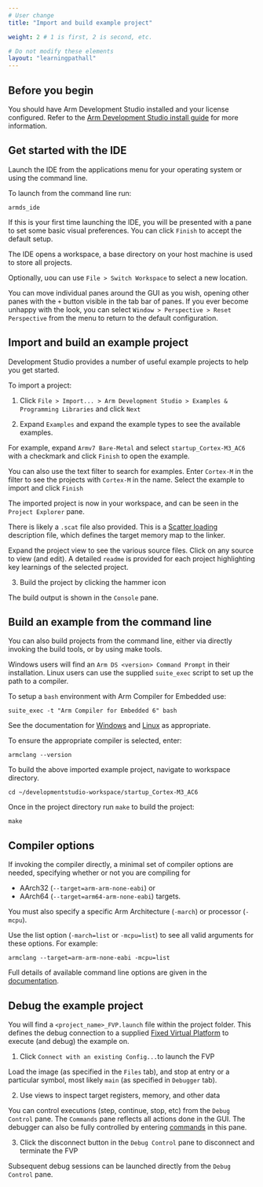 ```yaml
---
# User change
title: "Import and build example project"

weight: 2 # 1 is first, 2 is second, etc.

# Do not modify these elements
layout: "learningpathall"
---
```


## Before you begin

You should have Arm Development Studio installed and your license configured. Refer to the [Arm Development Studio install guide](/install-guides/armds/) for more information.

## Get started with the IDE

Launch the IDE from the applications menu for your operating system or using the command line. 

To launch from the command line run:

```console
armds_ide
```

If this is your first time launching the IDE, you will be presented with a pane to set some basic visual preferences. You can click `Finish` to accept the default setup.  

The IDE opens a workspace, a base directory on your host machine is used to store all projects.

Optionally, uou can use `File > Switch Workspace` to select a new location.

You can move individual panes around the GUI as you wish, opening other panes with the `+` button visible in the tab bar of panes. If you ever become unhappy with the look, you can select `Window > Perspective > Reset Perspective` from the menu to return to the default configuration. 

## Import and build an example project

Development Studio provides a number of useful example projects to help you get started. 

To import a project:

1. Click `File > Import... > Arm Development Studio > Examples & Programming Libraries` and click `Next`

2. Expand `Examples` and expand the example types to see the available examples.

For example, expand `Armv7 Bare-Metal` and select `startup_Cortex-M3_AC6` with a checkmark and click `Finish` to open the example. 

You can also use the text filter to search for examples.  Enter `Cortex-M` in the filter to see the projects with `Cortex-M` in the name. Select the example to import and click `Finish`

The imported project is now in your workspace, and can be seen in the `Project Explorer` pane.

There is likely a `.scat` file also provided. This is a [Scatter loading](https://developer.arm.com/documentation/101754/latest/armlink-Reference/Scatter-loading-Features/The-scatter-loading-mechanism/Overview-of-scatter-loading) description file, which defines the target memory map to the linker.

Expand the project view to see the various source files. Click on any source to view (and edit). A detailed `readme` is provided for each project highlighting key learnings of the selected project. 

3. Build the project by clicking the hammer icon

The build output is shown in the `Console` pane.

## Build an example from the command line

You can also build projects from the command line, either via directly invoking the build tools, or by using make tools.

Windows users will find an `Arm DS <version> Command Prompt` in their installation. Linux users can use the supplied `suite_exec` script to set up the path to a compiler. 

To setup a `bash` environment with Arm Compiler for Embedded use:

```console
suite_exec -t "Arm Compiler for Embedded 6" bash
```

See the documentation for [Windows](https://developer.arm.com/documentation/101469/latest/Installing-and-configuring-Arm-Development-Studio/Register-a-compiler-toolchain/Configure-a-compiler-toolchain-for-the-Arm-DS-command-prompt/Configure-a-compiler-toolchain-for-the-Arm-DS-command-prompt-on-Windows) and [Linux](https://developer.arm.com/documentation/101469/latest/Installing-and-configuring-Arm-Development-Studio/Register-a-compiler-toolchain/Configure-a-compiler-toolchain-for-the-Arm-DS-command-prompt/Configure-a-compiler-toolchain-for-the-Arm-DS-command-prompt-on-Linux) as appropriate.

To ensure the appropriate compiler is selected, enter:
```console
armclang --version
```

To build the above imported example project, navigate to workspace directory.

```console
cd ~/developmentstudio-workspace/startup_Cortex-M3_AC6
```

Once in the project directory run `make` to build the project:

```console
make
```

## Compiler options

If invoking the compiler directly, a minimal set of compiler options are needed, specifying whether or not you are compiling for
* AArch32 (`--target=arm-arm-none-eabi`) or
* AArch64 (`--target=arm64-arm-none-eabi`) targets.

You must also specify a specific Arm Architecture (`-march`) or processor (`-mcpu`).

Use the list option (`-march=list` or `-mcpu=list`) to see all valid arguments for these options. For example:

```console
armclang --target=arm-arm-none-eabi -mcpu=list
```

Full details of available command line options are given in the [documentation](https://developer.arm.com/documentation/101754).

## Debug the example project

You will find a `<project_name>_FVP.launch` file within the project folder. This defines the debug connection to a supplied [Fixed Virtual Platform](https://developer.arm.com/Tools%20and%20Software/Fixed%20Virtual%20Platforms) to execute (and debug) the example on.

1. Click `Connect with an existing Config...`to launch the FVP

Load the image (as specified in the `Files` tab), and stop at entry or a particular symbol, most likely `main` (as specified in `Debugger` tab).

2. Use views to inspect target registers, memory, and other data

You can control executions (step, continue, stop, etc) from the `Debug Control` pane. The `Commands` pane reflects all actions done in the GUI. The debugger can also be fully controlled by entering [commands](https://developer.arm.com/documentation/101471) in this pane.

3. Click the disconnect button in the `Debug Control` pane to disconnect and terminate the FVP

Subsequent debug sessions can be launched directly from the `Debug Control` pane.
